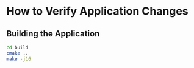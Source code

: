 # How to Verify Application Changes

## Building the Application
```bash
cd build
cmake ..
make -j16
```